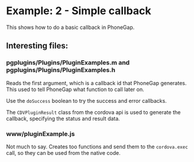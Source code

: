 # Example: 2 - Simple callback

This shows how to do a basic callback in PhoneGap.

## Interesting files:

### pgplugins/Plugins/PluginExamples.m and pgplugins/Plugins/PluginExamples.h
Reads the first argument, which is a callback id that PhoneGap 
generates. This used to tell PhoneGap what function to call 
later on.

Use the `doSuccess` boolean to try the success and error 
callbacks.

The `CDVPluginResult` class from the cordova api is used to 
generate the callback, specifying the status and result data.

### www/pluginExample.js
Not much to say. Creates too functions and send them to the 
`cordova.exec` call, so they can be used from the native code.
